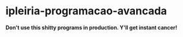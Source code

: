 # ipleiria-programacao-avancada

**Don't use this shitty programs in production. Y'll get instant cancer!**